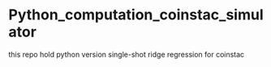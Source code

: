 # Python_computation_coinstac_simulator

this repo hold python version single-shot ridge regression for coinstac


